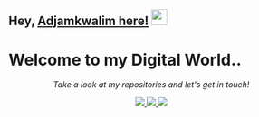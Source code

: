 ## Hey, [Adjamkwalim here!](https://adjamkwalim-portfolio.netlify.app/)  <img src="https://media.giphy.com/media/hvRJCLFzcasrR4ia7z/giphy.gif" width="28px" height="28px">

<h1>Welcome to my Digital World..</h1> 


<p align="center">
  <i>Take a look at my repositories and let's get in touch!</i>

<p align="center">
  <a href= "https://github.com/Thomasyong11/">
    <img src="https://img.icons8.com/material-outlined/30/689d6a/source-code.png"/>
  </a>
 <!-- <a href= "https://linkedin.com/in/adjamkwalim-akum-yong">
    <img src="https://img.icons8.com/material-outlined/30/689d6a/linkedin.png"/>
  </a> -->
  <a href= "https://adjamkwalim-portfolio.netlify.app/">
    <img src="https://img.icons8.com/material-outlined/30/689d6a/geography.png"/>
  </a>
  <a href="mailto:akumyongt@gmail.com">
    <img src="https://img.icons8.com/ios-glyphs/30/689d6a/mail-account.png"/> 
  </a>
  

  
</p>
 


 

